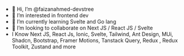 - 👋 Hi, I’m @faizanahmed-devstree
- 👀 I’m interested in frontend dev
- 🌱 I’m currently learning Svelte and Go lang
- 💞️ I’m looking to collaborate on Next JS / React JS / Svelte 
- I Know Next JS, React Js, Ionic,  Svelte, Tailwind, Ant Design, MUi, Shadcn, Bootstrap, Framer Motions, Tanstack Query, Redux , Redux Toolkit, Zustand and more
<!---
faizanahmed-devstree/faizanahmed-devstree is a ✨ special ✨ repository because its `README.md` (this file) appears on your GitHub profile.
You can click the Preview link to take a look at your changes.
--->
